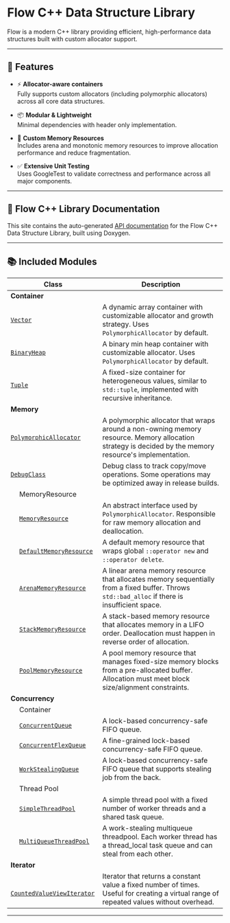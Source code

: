 # Flow C++ Data Structure Library

Flow is a modern C++ library providing efficient, high-performance data structures built with custom allocator support.

---

## 🚀 Features

- ⚡ **Allocator-aware containers**  
  Fully supports custom allocators (including polymorphic allocators) across all core data structures.

- 📦 **Modular & Lightweight**  
  Minimal dependencies with header only implementation.

- 🧠 **Custom Memory Resources**  
  Includes arena and monotonic memory resources to improve allocation performance and reduce fragmentation.

- ✅ **Extensive Unit Testing**  
  Uses GoogleTest to validate correctness and performance across all major components.

---

## 📘 Flow C++ Library Documentation

This site contains the auto-generated [API documentation](https://evanhyd.github.io/DataStructure/) for the Flow C++ Data Structure Library, built using Doxygen.

---

## 📚 Included Modules

| Class | Description |
|-------|-------------|
| **Container** |
| [`Vector`](https://evanhyd.github.io/DataStructure/classflow_1_1_vector.html) | A dynamic array container with customizable allocator and growth strategy. Uses `PolymorphicAllocator` by default. |
| [`BinaryHeap`](https://evanhyd.github.io/DataStructure/classflow_1_1_binary_heap.html) | A binary min heap container with customizable allocator. Uses `PolymorphicAllocator` by default. |
| [`Tuple`](https://evanhyd.github.io/DataStructure/classflow_1_1_tuple.html) | A fixed-size container for heterogeneous values, similar to `std::tuple`, implemented with recursive inheritance. |
| **Memory** |
| [`PolymorphicAllocator`](https://evanhyd.github.io/DataStructure/classflow_1_1_polymorphic_allocator.html) | A polymorphic allocator that wraps around a non-owning memory resource. Memory allocation strategy is decided by the memory resource's implementation. |
| [`DebugClass`](https://evanhyd.github.io/DataStructure/classflow_1_1_debug_class.html) | Debug class to track copy/move operations. Some operations may be optimized away in release builds. |
| &emsp; MemoryResource|
| &emsp; [`MemoryResource`](https://evanhyd.github.io/DataStructure/classflow_1_1_memory_resource.html) | An abstract interface used by `PolymorphicAllocator`. Responsible for raw memory allocation and deallocation. |
| &emsp; [`DefaultMemoryResource`](https://evanhyd.github.io/DataStructure/classflow_1_1_default_memory_resource.html) | A default memory resource that wraps global `::operator new` and `::operator delete`. |
| &emsp; [`ArenaMemoryResource`](https://evanhyd.github.io/DataStructure/classflow_1_1_arena_memory_resource.html) | A linear arena memory resource that allocates memory sequentially from a fixed buffer. Throws `std::bad_alloc` if there is insufficient space. |
| &emsp; [`StackMemoryResource`](https://evanhyd.github.io/DataStructure/classflow_1_1_stack_memory_resource.html) | A stack-based memory resource that allocates memory in a LIFO order. Deallocation must happen in reverse order of allocation. |
| &emsp; [`PoolMemoryResource`](https://evanhyd.github.io/DataStructure/classflow_1_1_pool_memory_resource.html) | A pool memory resource that manages fixed-size memory blocks from a pre-allocated buffer. Allocation must meet block size/alignment constraints. |
| **Concurrency** |
| &emsp; Container |
| &emsp; [`ConcurrentQueue`](https://evanhyd.github.io/DataStructure/classflow_1_1_concurrent_queue.html) | A lock-based concurrency-safe FIFO queue.
| &emsp; [`ConcurrentFlexQueue`](https://evanhyd.github.io/DataStructure/classflow_1_1_concurrent_flex_queue.html) | A fine-grained lock-based concurrency-safe FIFO queue.
| &emsp; [`WorkStealingQueue`](https://evanhyd.github.io/DataStructure/classflow_1_1_work_stealing_queue.html) | A lock-based concurrency-safe FIFO queue that supports stealing job from the back.
| &emsp; Thread Pool |
| &emsp; [`SimpleThreadPool`](https://evanhyd.github.io/DataStructure/classflow_1_1_simple_thread_pool.html) | A simple thread pool with a fixed number of worker threads and a shared task queue.
| &emsp; [`MultiQueueThreadPool`](https://evanhyd.github.io/DataStructure/classflow_1_1_multi_queue_thread_pool.html) | A work-stealing multiqueue threadpool. Each worker thread has a thread_local task queue and can steal from each other.
| **Iterator**|
| &emsp; [`CountedValueViewIterator`](https://evanhyd.github.io/DataStructure/classflow_1_1_counted_value_view_iterator.html) | Iterator that returns a constant value a fixed number of times. Useful for creating a virtual range of repeated values without overhead.
---

